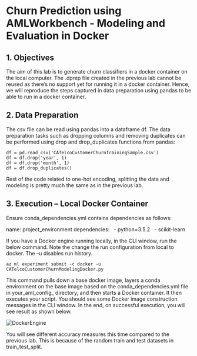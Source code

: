 # Churn Prediction using AMLWorkbench - Modeling and Evaluation in Docker

## 1. Objectives

The aim of this lab is to generate churn classifiers in a docker container on the local computer. The .dprep file created in the previous lab cannot be reused as there’s no support yet for running it in a docker container. Hence, we will reproduce the steps captured in data preparation using pandas to be able to run in a docker container.

## 2. Data Preparation

The csv file can be read using pandas into a dataframe df. The data preparation tasks such as dropping columns and removing duplicates can be performed using drop and drop_duplicates functions from pandas:

```
df = pd.read_csv('CATelcoCustomerChurnTrainingSample.csv')
df = df.drop('year', 1)
df = df.drop('month', 1)
df = df.drop_duplicates()
```
Rest of the code related to one-hot encoding, splitting the data and modeling is pretty much the same as in the previous lab.

## 3. Execution – Local Docker Container

Ensure conda_dependencies.yml contains dependencies as follows:

name: project_environment
dependencies:
  - python=3.5.2
  - scikit-learn

If you have a Docker engine running locally, in the CLI window, run the below command. Note the change the run configuration from local to docker. The –u disables run history.

```
az ml experiment submit -c docker -u CATelcoCustomerChurnModelingDocker.py
```

This command pulls down a base docker image, layers a conda environment on the base image based on the conda_dependencies.yml file in your_aml_config_ directory, and then starts a Docker container. It then executes your script. You should see some Docker image construction messages in the CLI window. In the end, on successful execution, you will see result as shown below.

![DockerEngine](https://github.com/Azure/Vienna-Learning-Path/blob/master/Data%20Scientist/ChurnAnalytics/Labs/Images/DockerEngine.png)

You will see different accuracy measures this time compared to the previous lab. This is because of the random train and test datasets in train_test_split.
